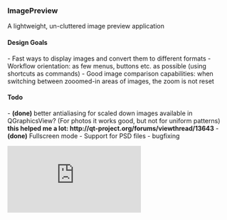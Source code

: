 <h3>ImagePreview</h3>
A lightweight, un-cluttered image preview application

<h4>Design Goals</h4>
- Fast ways to display images and convert them to different formats
- Workflow orientation: as few menus, buttons etc. as possible (using shortcuts as commands)
- Good image comparison capabilities: when switching between zooomed-in areas of images, the zoom is not reset

<h4>Todo</h4>
- <b>(done)</b> better antialiasing for scaled down images available in QGraphicsView? (For photos it works good, but not for uniform patterns) <b>this helped me a lot: http://qt-project.org/forums/viewthread/13643</b>
- <b>(done)</b> Fullscreen mode
- Support for PSD files
- bugfixing

![screenshot](http://www.blendpolis.de/download/file.php?id=93798&mode=view)
